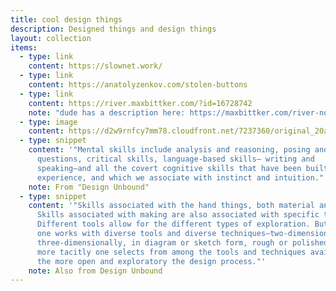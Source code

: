 ```yaml
---
title: cool design things
description: Designed things and design things
layout: collection
items:
  - type: link
    content: https://slownet.work/
  - type: link
    content: https://anatolyzenkov.com/stolen-buttons
  - type: link
    content: https://river.maxbittker.com/?id=16728742
    note: "dude has a description here: https://maxbittker.com/river-notes"
  - type: image
    content: https://d2w9rnfcy7mm78.cloudfront.net/7237360/original_20aacd7aff98f5813c0817719db3b016.gif?1589192612?bc=0
  - type: snippet
    content: '"Mental skills include analysis and reasoning, posing and researching
      questions, critical skills, language-based skills— writing and
      speaking—and all the covert cognitive skills that have been built on
      experience, and which we associate with instinct and intuition."'
    note: From "Design Unbound"
  - type: snippet
    content: '"Skills associated with the hand things, both material and digital.
      Skills associated with making are also associated with specific tools.
      Different tools allow for the different types of exploration. But the more
      one works with diverse tools and diverse techniques—two-dimension- ally,
      three-dimensionally, in diagram or sketch form, rough or polished—and the
      more tacitly one selects from among the tools and techniques available,
      the more open and exploratory the design process."'
    note: Also from Design Unbound
---
```

